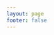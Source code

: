 ```yaml
---
layout: page
footer: false
---
```

<style>
    eo-dash a[href="https://eox.at"] img {
        display: unset;
        height:9px;
    }
</style>

<script setup>
    import { withBase } from 'vitepress'
</script>

<eo-dash style="height:calc(100dvh - 65px)" :config="withBase('/dashboard.js')"/>
